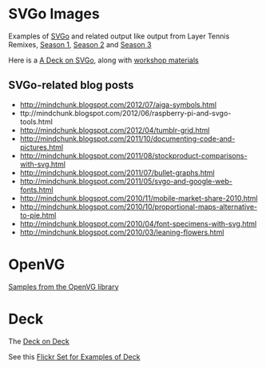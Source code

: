 # SVGo Images

Examples of [SVGo](http://www.flickr.com/photos/ajstarks/sets/72157623441699483/) and related output like
output from Layer Tennis Remixes, [Season 1](http://www.flickr.com/photos/ajstarks/sets/72157625428100068/), 
[Season 2](http://www.flickr.com/photos/ajstarks/sets/72157625302560593/) and 
[Season 3](http://www.flickr.com/photos/ajstarks/sets/72157624950756818/)

Here is a [A Deck on SVGo](https://speakerdeck.com/ajstarks/programming-pictures-with-svgo), along with 
[workshop materials](https://speakerdeck.com/ajstarks/svgo-workshop)

##  SVGo-related blog posts

* http://mindchunk.blogspot.com/2012/07/aiga-symbols.html
* ttp://mindchunk.blogspot.com/2012/06/raspberry-pi-and-svgo-tools.html
* http://mindchunk.blogspot.com/2012/04/tumblr-grid.html
* http://mindchunk.blogspot.com/2011/10/documenting-code-and-pictures.html
* http://mindchunk.blogspot.com/2011/08/stockproduct-comparisons-with-svg.html
* http://mindchunk.blogspot.com/2011/07/bullet-graphs.html
* http://mindchunk.blogspot.com/2011/05/svgo-and-google-web-fonts.html
* http://mindchunk.blogspot.com/2010/11/mobile-market-share-2010.html
* http://mindchunk.blogspot.com/2010/10/proportional-maps-alternative-to-pie.html
* http://mindchunk.blogspot.com/2010/04/font-specimens-with-svg.html
* http://mindchunk.blogspot.com/2010/03/leaning-flowers.html


# OpenVG

[Samples from the OpenVG library](http://www.flickr.com/photos/ajstarks/sets/72157630913689774/)


#  Deck

The [Deck on Deck](https://speakerdeck.com/ajstarks/deck-a-go-package-for-presentations)

See this [Flickr Set for Examples of Deck](http://www.flickr.com/photos/ajstarks/sets/72157634452348637/)
